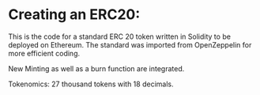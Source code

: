 # Creating an ERC20:
This is the code for a standard ERC 20 token written in Solidity to be deployed on Ethereum.
The standard was imported from OpenZeppelin for more efficient coding.

New Minting as well as a burn function are integrated.

Tokenomics: 27 thousand tokens with 18 decimals.
